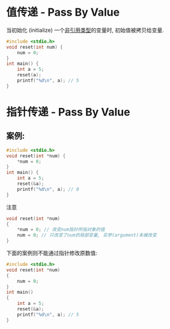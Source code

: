 # 值传递 - Pass By Value

当初始化 (initialize) 一个<u>非引用类型</u>的变量时, 初始值被拷贝给变量.

```cpp
#include <stdio.h>
void reset(int num) {
    num = 0;
}
int main() {
    int a = 5;
    reset(a);
    printf("%d\n", a); // 5
}
```

# 指针传递 - Pass By Value

## 案例:

```cpp
#include <stdio.h>
void reset(int *num) {
    *num = 0;
}
int main() {
    int a = 5;
    reset(&a);
    printf("%d\n", a); // 0
}
```

注意

```cpp
void reset(int *num)
{
    *num = 0; // 改变num指针所指对象的值
    num = 0; // 只改变了num的局部变量, 实参(argument)未被改变
}
```

下面的案例则不能通过指针修改原数值:

```cpp
#include <stdio.h>
void reset(int *num)
{
    num = 0;
}
int main()
{
    int a = 5;
    reset(&a);
    printf("%d\n", a); // 5
}
```

